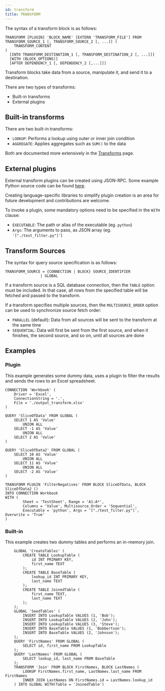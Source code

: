 ```yaml
---
id: transform
title: TRANSFORM
---
```


The syntax of a transform block is as follows:
```
TRANSFORM [PLUGIN] 'BLOCK_NAME' [EXTERN 'TRANSFORM_FILE'] FROM TRANSFORM_SOURCE_1 [, TRANSFORM_SOURCE_2 [, ...]] (
	TRANSFORM_CONTENT
)
  [INTO TRANSFORM_DESTINATION_1 [, TRANSFORM_DESTINATION_2 [, ...]]]
  [WITH (BLOCK_OPTIONS)]
  [AFTER DEPENDENCY_1 [, DEPENDENCY_2 [,...]]]
```

Transform blocks take data from a source, manipulate it, and send it to a destination.

There are two types of transforms:

* Built-in transforms
* External plugins

## Built-in transforms

There are two built-in transforms:

* `LOOKUP`: Performs a lookup using outer or inner join condition
* `AGGREGATE`: Applies aggregates such as `SUM()` to the data

Both are documented more extensively in the [Transforms](transforms.md) page.

## External plugins

External transform plugins can be created using JSON-RPC. Some example Python source code can be found [here](https://github.com/michaelbironneau/analyst/blob/master/test_filter.py).

Creating language-specific libraries to simplify plugin creation is an area for future development and contributions are welcome.

To invoke a plugin, some mandatory options need to be specified in the `WITH` clause:

* `EXECUTABLE`: The path or alias of the executable (eg. `python`)
* `Args`: The arguments to pass, as JSON array (eg. `'["./test_filter.py"]'`)

## Transform Sources
The syntax for query source specification is as follows:

```
TRANSFORM_SOURCE = {CONNECTION | BLOCK} SOURCE_IDENTIFIER 
				| GLOBAL
```

If a transform source is a SQL database connection, then the `TABLE` option must be included. In that case, all rows from the specified table will be fetched and passed to the transform.

If a transform specifies multiple sources, then the `MULTISOURCE_ORDER` option can be used to synchronize source fetch order:

* `PARALLEL` (default): Data from all sources will be sent to the transform at the same time
* `SEQUENTIAL`: Data will first be sent from the first source, and when it finishes, the second source, and so on, until all sources are done

## Examples

### Plugin 

This example generates some dummy data, uses a plugin to filter the results and sends the rows to an Excel spreadsheet.

```
CONNECTION 'Workbook' (
	Driver = 'Excel',
	ConnectionString = '.',
	File = './output_transform.xlsx'
)

QUERY 'SliceOfData' FROM GLOBAL (
	SELECT 1 AS 'Value'
		UNION ALL
	SELECT -1 AS 'Value'
		UNION ALL
	SELECT 2 AS 'Value'
)

QUERY 'SliceOfData2' FROM GLOBAL (
	SELECT 10 AS 'Value'
		UNION ALL
	SELECT 11 AS 'Value'
		UNION ALL
	SELECT -2 AS 'Value'
)

TRANSFORM PLUGIN 'FilterNegatives' FROM BLOCK SliceOfData, BLOCK SliceOfData2 ()
INTO CONNECTION Workbook
WITH (
		Sheet = 'TestSheet', Range = 'A1:A*',
		Columns = 'Value', Multisource_Order = 'Sequential',
		Executable = 'python', Args = '["./test_filter.py"]', Overwrite = 'True'
)
```

### Built-in

This example creates two dummy tables and performs an in-memory join.

```
	GLOBAL 'CreateTables' (
		CREATE TABLE LookupTable (
			id INT PRIMARY KEY,
			first_name TEXT
		);
		CREATE TABLE BaseTable (
			lookup_id INT PRIMARY KEY,
			last_name TEXT
		);
		CREATE TABLE JoinedTable (
			first_name TEXT,
			last_name TEXT
		);
	);
	GLOBAL 'SeedTables' (
		INSERT INTO LookupTable VALUES (1, 'Bob');
		INSERT INTO LookupTable VALUES (2, 'John');
		INSERT INTO LookupTable VALUES (3, 'Steve');
		INSERT INTO BaseTable VALUES (1, 'Bobbertson');
		INSERT INTO BaseTable VALUES (2, 'Johnson');
	);
	QUERY 'FirstNames' FROM GLOBAL (
		SELECT id, first_name FROM LookupTable
	);
	QUERY 'LastNames' FROM GLOBAL (
		SELECT lookup_id, last_name FROM BaseTable
	);
	TRANSFORM 'Join' FROM BLOCK FirstNames, BLOCK LastNames (
		LOOKUP FirstNames.first_name, LastNames.last_name FROM FirstNames
		INNER JOIN LastNames ON FirstNames.id = LastNames.lookup_id
	) INTO GLOBAL WITH(Table = 'JoinedTable')
```